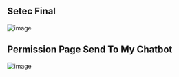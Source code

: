 ## Setec Final
![image](https://github.com/user-attachments/assets/60ad5ba6-1d55-4b0b-a991-8fe678fa1129)

## Permission Page Send To My Chatbot
![image](https://github.com/user-attachments/assets/ece55ccd-e354-42dc-b7ab-6e56d15094ba)


